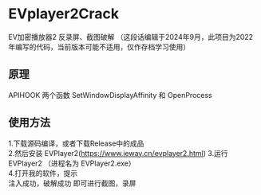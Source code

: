 # EVplayer2Crack
EV加密播放器2 反录屏、截图破解
（这段话编辑于2024年9月，此项目为2022年编写的代码，当前版本可能不适用，仅作存档学习使用）

## 原理 
APIHOOK 两个函数 SetWindowDisplayAffinity 和 OpenProcess 

## 使用方法
1.下载源码编译，或者下载Release中的成品  
2.然后安装 EVPlayer2(https://www.ieway.cn/evplayer2.html)
3.运行EVPlayer2 （进程名为 EVPlayer2.exe）  
4.打开我的软件，提示  
注入成功，破解成功 即可进行截图，录屏
